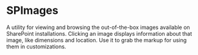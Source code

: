 SPImages
========

A utility for viewing and browsing the out-of-the-box images available on SharePoint installations. Clicking an image displays information about that image, like dimensions and location. Use it to grab the markup for using them in customizations.
